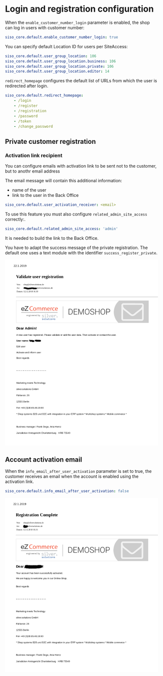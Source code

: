 # Login and registration configuration

When the `enable_customer_number_login` parameter is enabled, the shop can log in users with customer number:

``` yaml
siso_core.default.enable_customer_number_login: true
```

You can specify default Location ID for users per SiteAccess:

``` yaml
siso_core.default.user_group_location: 106
siso_core.default.user_group_location.business: 106
siso_core.default.user_group_location.private: 106
siso_core.default.user_group_location.editor: 14
```

`redirect_homepage` configures the default list of URLs from which the user is redirected after login.

``` yaml
siso_core.default.redirect_homepage:
    - /login
    - /register
    - /registration
    - /password
    - /token
    - /change_password
```

## Private customer registration

### Activation link recipient

You can configure emails with activation link to be sent not to the customer, but to anothr email address

The email message will contain this additional information:

- name of the user
- link to the user in the Back Office

``` yaml
siso_core.default.user_activation_receiver: <email>
```

To use this feature you must also configure `related_admin_site_access` correctly:.

``` yaml
siso_core.default.related_admin_site_access: 'admin'
```

It is needed to build the link to the Back Office.

You have to adapt the success message of the private registration. The default one uses a text module with the identifier `success_register_private`.

![Example email with activation link](../img/login_3.png)

## Account activation email

When the `info_email_after_user_activation` parameter is set to true,
the customer receives an email when the account is enabled using the activation link.

``` yaml
siso_core.default.info_email_after_user_activation: false
```

![Example account activation email](../img/login_4.png)
